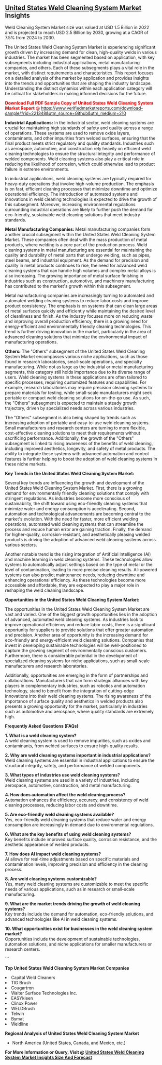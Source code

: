 <h2><a href="https://www.verifiedmarketreports.com/download-sample/?rid=221348&amp;utm_source=Github&amp;utm_medium=210" target="_blank">United States Weld Cleaning System Market</a> Insights</h2><p>Weld Cleaning System Market size was valued at USD 1.5 Billion in 2022 and is projected to reach USD 2.5 Billion by 2030, growing at a CAGR of 7.5% from 2024 to 2030.</p><p><p>The United States Weld Cleaning System Market is experiencing significant growth driven by increasing demand for clean, high-quality welds in various industries. The market has been segmented based on application, with key subsegments including industrial applications, metal manufacturing companies, and others. Each of these subsegments plays a vital role in the market, with distinct requirements and characteristics. This report focuses on a detailed analysis of the market by application and provides insights into the trends and opportunities that are shaping the industry landscape. Understanding the distinct dynamics within each application category will be critical for stakeholders in making informed decisions for the future.</p><p><p><span class=""><span style="color: #ff0000;"><strong>Download Full PDF Sample Copy of United States Weld Cleaning System Market Report</strong> @ </span><a href="https://www.verifiedmarketreports.com/download-sample/?rid=221348&amp;utm_source=Github&amp;utm_medium=210" target="_blank">https://www.verifiedmarketreports.com/download-sample/?rid=221348&amp;utm_source=Github&amp;utm_medium=210</a></span></p></p><p><strong>Industrial Applications:</strong> In the industrial sector, weld cleaning systems are crucial for maintaining high standards of safety and quality across a range of operations. These systems are used to remove oxide layers, contaminants, and other impurities from welded surfaces, ensuring that the final product meets strict regulatory and quality standards. Industries such as aerospace, automotive, and construction rely heavily on efficient weld cleaning technologies to ensure the structural integrity and performance of welded components. Weld cleaning systems also play a critical role in reducing the likelihood of corrosion, which could otherwise lead to product failure in extreme environments.</p><p>In industrial applications, weld cleaning systems are typically required for heavy-duty operations that involve high-volume production. The emphasis is on fast, efficient cleaning processes that minimize downtime and optimize operational efficiency. The introduction of automated systems and innovations in weld cleaning technologies is expected to drive the growth of this subsegment. Moreover, increasing environmental regulations surrounding industrial operations are likely to further push the demand for eco-friendly, sustainable weld cleaning solutions that meet industry standards.</p><p><strong>Metal Manufacturing Companies:</strong> Metal manufacturing companies form another crucial subsegment within the United States Weld Cleaning System Market. These companies often deal with the mass production of metal products, where welding is a core part of the production process. Weld cleaning systems in metal manufacturing are essential for maintaining the quality and durability of metal parts that undergo welding, such as pipes, steel beams, and industrial equipment. As the demand for precision and quality in metal products continues to rise, the need for advanced weld cleaning systems that can handle high volumes and complex metal alloys is also increasing. The growing importance of metal surface finishing in industries such as construction, automotive, and machinery manufacturing has contributed to the market's growth within this subsegment.</p><p>Metal manufacturing companies are increasingly turning to automated and automated welding cleaning systems to reduce labor costs and improve product consistency. The emphasis is on systems that can clean large areas of metal surfaces quickly and efficiently while maintaining the desired level of cleanliness and finish. As the industry focuses more on reducing waste and improving overall production efficiency, there is a growing need for energy-efficient and environmentally friendly cleaning technologies. This trend is further driving innovation in the market, particularly in the area of advanced cleaning solutions that minimize the environmental impact of manufacturing operations.</p><p><strong>Others:</strong> The "Others" subsegment of the United States Weld Cleaning System Market encompasses various niche applications, such as those found in research laboratories, small-scale operations, and specialty manufacturing. While not as large as the industrial or metal manufacturing segments, this category still holds importance due to its diverse range of users. Weld cleaning systems in these applications are often tailored to specific processes, requiring customized features and capabilities. For example, research laboratories may require precision cleaning systems to prepare materials for testing, while small-scale manufacturers might seek portable or compact weld cleaning solutions for on-the-go use. As such, the "Others" subsegment is expected to maintain a steady growth trajectory, driven by specialized needs across various industries.</p><p>The "Others" subsegment is also being shaped by trends such as increasing adoption of portable and easy-to-use weld cleaning systems. Small manufacturers and research centers are turning to more flexible, cost-effective cleaning solutions to meet their requirements without sacrificing performance. Additionally, the growth of the "Others" subsegment is linked to rising awareness of the benefits of weld cleaning, including improved aesthetics, longevity, and safety of metal products. The ability to integrate these systems with advanced automation and control features is further helping to boost the adoption of weld cleaning systems in these niche markets.</p><p><strong>Key Trends in the United States Weld Cleaning System Market:</strong></p><p>Several key trends are influencing the growth and development of the United States Weld Cleaning System Market. First, there is a growing demand for environmentally friendly cleaning solutions that comply with stringent regulations. As industries become more conscious of sustainability, the shift toward using eco-friendly cleaning systems that minimize water and energy consumption is accelerating. Second, automation and technological advancements are becoming central to the market's evolution. With the need for faster, more efficient welding operations, automated weld cleaning systems that can streamline the process and reduce human error are gaining traction. Finally, the demand for higher-quality, corrosion-resistant, and aesthetically pleasing welded products is driving the adoption of advanced weld cleaning systems across various sectors.</p><p>Another notable trend is the rising integration of Artificial Intelligence (AI) and machine learning in weld cleaning systems. These technologies allow systems to automatically adjust settings based on the type of metal or the level of contamination, leading to more precise cleaning results. AI-powered systems can also predict maintenance needs, reducing downtime and enhancing operational efficiency. As these technologies become more accessible and affordable, they are expected to play a major role in reshaping the weld cleaning landscape.</p><p><strong>Opportunities in the United States Weld Cleaning System Market:</strong></p><p>The opportunities in the United States Weld Cleaning System Market are vast and varied. One of the biggest growth opportunities lies in the adoption of advanced, automated weld cleaning systems. As industries look to improve operational efficiency and reduce labor costs, there is a significant opportunity for suppliers to provide solutions that offer greater automation and precision. Another area of opportunity is the increasing demand for eco-friendly and energy-efficient weld cleaning solutions. Companies that invest in developing sustainable technologies will be well-positioned to capture the growing segment of environmentally conscious customers. Furthermore, there is considerable potential in the development of specialized cleaning systems for niche applications, such as small-scale manufacturers and research laboratories.</p><p>Additionally, opportunities are emerging in the form of partnerships and collaborations. Manufacturers that can form strategic alliances with key players in complementary industries, such as robotics and automation technology, stand to benefit from the integration of cutting-edge innovations into their weld cleaning systems. The rising awareness of the importance of surface quality and aesthetics in welded products also presents a growing opportunity for the market, particularly in industries such as automotive and aerospace, where quality standards are extremely high.</p><p><strong>Frequently Asked Questions (FAQs)</strong></p><p><strong>1. What is a weld cleaning system?</strong> <br> A weld cleaning system is used to remove impurities, such as oxides and contaminants, from welded surfaces to ensure high-quality results.</p><p><strong>2. Why are weld cleaning systems important in industrial applications?</strong> <br> Weld cleaning systems are essential in industrial applications to ensure the structural integrity, safety, and performance of welded components.</p><p><strong>3. What types of industries use weld cleaning systems?</strong> <br> Weld cleaning systems are used in a variety of industries, including aerospace, automotive, construction, and metal manufacturing.</p><p><strong>4. How does automation affect the weld cleaning process?</strong> <br> Automation enhances the efficiency, accuracy, and consistency of weld cleaning processes, reducing labor costs and downtime.</p><p><strong>5. Are eco-friendly weld cleaning systems available?</strong> <br> Yes, eco-friendly weld cleaning systems that reduce water and energy consumption are increasingly in demand due to environmental regulations.</p><p><strong>6. What are the key benefits of using weld cleaning systems?</strong> <br> Key benefits include improved surface quality, corrosion resistance, and the aesthetic appearance of welded products.</p><p><strong>7. How does AI impact weld cleaning systems?</strong> <br> AI allows for real-time adjustments based on specific materials and contamination levels, improving precision and efficiency in the cleaning process.</p><p><strong>8. Are weld cleaning systems customizable?</strong> <br> Yes, many weld cleaning systems are customizable to meet the specific needs of various applications, such as in research or small-scale manufacturing.</p><p><strong>9. What are the market trends driving the growth of weld cleaning systems?</strong> <br> Key trends include the demand for automation, eco-friendly solutions, and advanced technologies like AI in weld cleaning systems.</p><p><strong>10. What opportunities exist for businesses in the weld cleaning system market?</strong> <br> Opportunities include the development of sustainable technologies, automation solutions, and niche applications for smaller manufacturers or research centers.</p>```</p><p><strong>Top United States Weld Cleaning System Market Companies</strong></p><div data-test-id=""><p><li>Capital Weld Cleaners</li><li> TIG Brush</li><li> Cougartron</li><li> Walter Surface Technologies Inc.</li><li> EASYkleen</li><li> Clinox Power</li><li> WELDBrush</li><li> Telwin</li><li> Bymat</li><li> Weldline</li></p><div><strong>Regional Analysis of&nbsp;United States Weld Cleaning System Market</strong></div><ul><li dir="ltr"><p dir="ltr">North America&nbsp;(United States, Canada, and Mexico, etc.)</p></li></ul><p><strong>For More Information or Query, Visit @&nbsp;</strong><strong><a href="https://www.verifiedmarketreports.com/product/weld-cleaning-system-market/?utm_source=Github&amp;utm_medium=210" target="_blank">United States Weld Cleaning System Market Insights Size And Forecast</a></strong></p></div>
